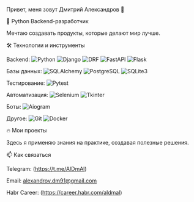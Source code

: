 Привет, меня зовут Дмитрий Александров 👋

🚀 Python Backend-разработчик

Мечтаю создавать продукты, которые делают мир лучше.

🛠 Технологии и инструменты

Backend: 
![Python](https://img.shields.io/badge/-Python-3776AB?style=flat&logo=python&logoColor=white) 
![Django](https://img.shields.io/badge/-Django-092E20?style=flat&logo=django&logoColor=white)
![DRF](https://img.shields.io/badge/-DRF-0A0A0A?style=flat)
![FastAPI](https://img.shields.io/badge/-FastAPI-009688?style=flat&logo=fastapi&logoColor=white)
![Flask](https://img.shields.io/badge/-Flask-000000?style=flat&logo=flask&logoColor=white)


Базы данных:
![SQLAlchemy](https://img.shields.io/badge/-SQLAlchemy-D71F00?style=flat&logo=sqlalchemy&logoColor=white)
![PostgreSQL](https://img.shields.io/badge/-PostgreSQL-4169E1?style=flat&logo=postgresql&logoColor=white)
![SQLite3](https://img.shields.io/badge/-SQLite-003B57?style=flat&logo=sqlite&logoColor=white)


Тестирование:
![Pytest](https://img.shields.io/badge/-Pytest-0A0A0A?style=flat)

Автоматизация:
![Selenium](https://img.shields.io/badge/-Selenium-43B02A?style=flat&logo=selenium&logoColor=white)
![Tkinter](https://img.shields.io/badge/-Tkinter-3776AB?style=flat&logo=python&logoColor=white)

Боты:
![Aiogram](https://img.shields.io/badge/-Aiogram-2CA5E0?style=flat&logo=telegram&logoColor=white)

Другое: 
![Git](https://img.shields.io/badge/-Git-F05032?style=flat&logo=git&logoColor=white)
![Docker](https://img.shields.io/badge/-Docker-2496ED?style=flat&logo=docker&logoColor=white)

🔥 Мои проекты


Здесь я применяю знания на практике, создавая полезные решения.

📫 Как связаться

Telegram: (https://t.me/AlDmAl)

Email: alexandrov.dm91@gmail.com

Habr Career: (https://career.habr.com/aldmal)



